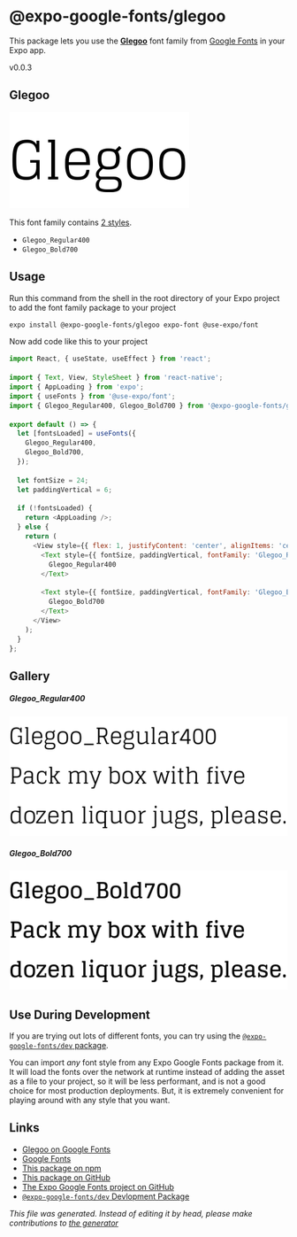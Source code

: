 # @expo-google-fonts/glegoo

This package lets you use the [**Glegoo**](https://fonts.google.com/specimen/Glegoo) font family from [Google Fonts](https://fonts.google.com/) in your Expo app.

v0.0.3

## Glegoo

![Glegoo](./font-family.png)

This font family contains [2 styles](#gallery).

- `Glegoo_Regular400`
- `Glegoo_Bold700`

## Usage

Run this command from the shell in the root directory of your Expo project to add the font family package to your project
```sh
expo install @expo-google-fonts/glegoo expo-font @use-expo/font
```

Now add code like this to your project
```js
import React, { useState, useEffect } from 'react';

import { Text, View, StyleSheet } from 'react-native';
import { AppLoading } from 'expo';
import { useFonts } from '@use-expo/font';
import { Glegoo_Regular400, Glegoo_Bold700 } from '@expo-google-fonts/glegoo';

export default () => {
  let [fontsLoaded] = useFonts({
    Glegoo_Regular400,
    Glegoo_Bold700,
  });

  let fontSize = 24;
  let paddingVertical = 6;

  if (!fontsLoaded) {
    return <AppLoading />;
  } else {
    return (
      <View style={{ flex: 1, justifyContent: 'center', alignItems: 'center' }}>
        <Text style={{ fontSize, paddingVertical, fontFamily: 'Glegoo_Regular400' }}>
          Glegoo_Regular400
        </Text>

        <Text style={{ fontSize, paddingVertical, fontFamily: 'Glegoo_Bold700' }}>
          Glegoo_Bold700
        </Text>
      </View>
    );
  }
};

```

## Gallery

##### Glegoo_Regular400
![Glegoo_Regular400](./91a94e2b397503a978c0e061d4d1f39323e741fd649d6f743538a8d947cc1f13.ttf.png)

##### Glegoo_Bold700
![Glegoo_Bold700](./32ba529e1df310b4629e2a4b94b577e8d2b995647f1b0b02b97cbc401c43100c.ttf.png)


## Use During Development

If you are trying out lots of different fonts, you can try using the [`@expo-google-fonts/dev` package](https://www.npmjs.com/package/@expo-google-fonts/dev).

You can import *any* font style from any Expo Google Fonts package from it. It will load the fonts
over the network at runtime instead of adding the asset as a file to your project, so it will be 
less performant, and is not a good choice for most production deployments. But, it is extremely convenient
for playing around with any style that you want.

## Links

- [Glegoo on Google Fonts](https://fonts.google.com/specimen/Glegoo)
- [Google Fonts](https://fonts.google.com/)
- [This package on npm](https://www.npmjs.com/package/@expo-google-fonts/glegoo)
- [This package on GitHub](https://github.com/expo/google-fonts/tree/master/font-packages/glegoo)
- [The Expo Google Fonts project on GitHub](https://github.com/expo/google-fonts)
- [`@expo-google-fonts/dev` Devlopment Package](https://github.com/expo/google-fonts/tree/master/font-packages/dev)


*This file was generated. Instead of editing it by head, please make contributions to [the generator](https://github.com/expo/google-fonts/tree/master/packages/generator)*
